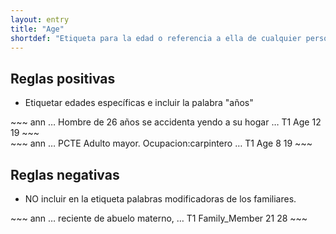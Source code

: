 ```yaml
---
layout: entry
title: "Age"
shortdef: "Etiqueta para la edad o referencia a ella de cualquier persona."
---
```


## Reglas positivas

* Etiquetar edades específicas e incluir la palabra "años"

<div class="annotation-correct" markdown="1">
~~~ ann
… Hombre de 26 años se accidenta yendo a su hogar … 
T1 Age 12 19 
~~~
</div>

<div class="annotation-correct" markdown="1">
~~~ ann
… PCTE Adulto mayor. Ocupacion:carpintero … 
T1 Age 8 19 
~~~
</div>


</div>

## Reglas negativas

* NO incluir en la etiqueta palabras modificadoras de los familiares.

<div class="annotation-incorrect" markdown="1">
~~~ ann
… reciente de abuelo materno, … 
T1 Family_Member 21 28 
~~~
</div>
